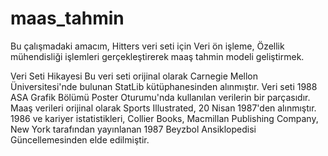 # maas_tahmin
Bu çalışmadaki amacım, Hitters veri seti için Veri ön işleme,  Özellik mühendisliği işlemleri gerçekleştirerek maaş tahmin modeli geliştirmek.

Veri Seti Hikayesi
Bu veri seti orijinal olarak Carnegie Mellon Üniversitesi'nde bulunan
StatLib kütüphanesinden alınmıştır. Veri seti 1988 ASA Grafik Bölümü
Poster Oturumu'nda kullanılan verilerin bir parçasıdır. Maaş verileri
orijinal olarak Sports Illustrated, 20 Nisan 1987'den alınmıştır. 1986 ve
kariyer istatistikleri, Collier Books, Macmillan Publishing Company,
New York tarafından yayınlanan 1987 Beyzbol Ansiklopedisi
Güncellemesinden elde edilmiştir.
